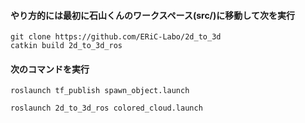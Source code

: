 #### やり方的には最初に石山くんのワークスペース(src/)に移動して次を実行
```
git clone https://github.com/ERiC-Labo/2d_to_3d
catkin build 2d_to_3d_ros
```

#### 次のコマンドを実行
```
roslaunch tf_publish spawn_object.launch
```
```
roslaunch 2d_to_3d_ros colored_cloud.launch